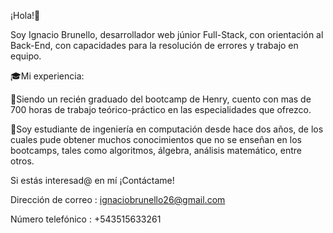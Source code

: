 ¡Hola!👋

Soy Ignacio Brunello, desarrollador web júnior Full-Stack, con orientación al Back-End, con capacidades para la resolución de errores y trabajo en equipo.

🎓Mi experiencia:

🔹Siendo un recién graduado del bootcamp de Henry, cuento con mas de 700 horas de trabajo teórico-práctico en las especialidades que ofrezco.

🔹Soy estudiante de ingeniería en computación desde hace dos años, de los cuales pude obtener muchos conocimientos que no se enseñan en los bootcamps, tales como 
algoritmos, álgebra, análisis matemático, entre otros.

Si estás interesad@ en mí ¡Contáctame!

Dirección de correo : ignaciobrunello26@gmail.com

Número telefónico : +543515633261
